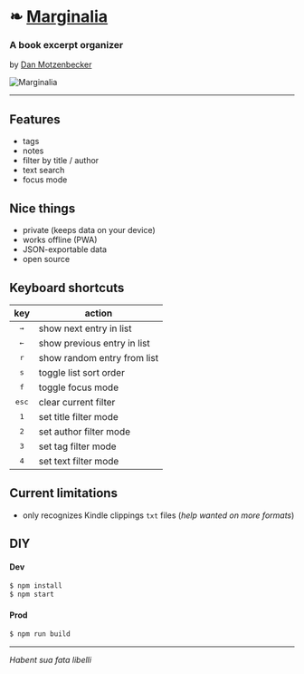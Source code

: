 # ❧ [Marginalia](https://oxism.com/marginalia)

### A book excerpt organizer

by [Dan Motzenbecker](https://oxism.com)

![Marginalia](https://user-images.githubusercontent.com/302080/58527660-8e61c280-81a1-11e9-9251-3100ca954db6.png)

---

## Features

- tags
- notes
- filter by title / author
- text search
- focus mode

## Nice things

- private (keeps data on your device)
- works offline (PWA)
- JSON-exportable data
- open source

## Keyboard shortcuts

|      key       | action                      |
| :------------: | --------------------------- |
|  <kbd>→</kbd>  | show next entry in list     |
|  <kbd>←</kbd>  | show previous entry in list |
|  <kbd>r</kbd>  | show random entry from list |
|  <kbd>s</kbd>  | toggle list sort order      |
|  <kbd>f</kbd>  | toggle focus mode           |
| <kbd>esc</kbd> | clear current filter        |
|  <kbd>1</kbd>  | set title filter mode       |
|  <kbd>2</kbd>  | set author filter mode      |
|  <kbd>3</kbd>  | set tag filter mode         |
|  <kbd>4</kbd>  | set text filter mode        |

## Current limitations

- only recognizes Kindle clippings `txt` files (_help wanted on more formats_)

## DIY

#### Dev

```sh
$ npm install
$ npm start
```

#### Prod

```sh
$ npm run build
```

---

_Habent sua fata libelli_
